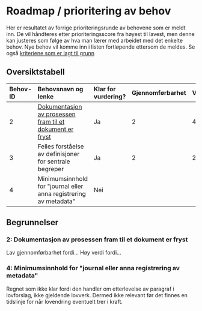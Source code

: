 # Roadmap / prioritering av behov

Her er resultatet av forrige prioriteringsrunde av behovene som er meldt inn. De vil håndteres etter prioriteringsscore fra høyest til lavest, men denne kan justeres som følge av hva man lærer med arbeidet med det enkelte behov. Nye behov vil komme inn i listen fortløpende ettersom de meldes. Se også [kriteriene som er lagt til grunn](kriterier.md)

## Oversiktstabell

|**Behov-ID**|**Behovsnavn og lenke**|**Klar for vurdering?**|**Gjennomførbarhet**|**Verdi**|**Hastegrad**|**Risiko**|**Prioriteringsscore**|**Over terskel?**|
| :- | :- | :- | :- | :- | :- | :- | :- | :- |
|2|[Dokumentasjon av prosessen fram til et dokument er fryst](https://github.com/arkivverket/standardlab/issues/2) |Ja|2|4|3|3|28|Ja|
|3|Felles forståelse av definisjoner for sentrale begreper|Ja|2|2|2|4|20|Nei|
|4|Minimumsinnhold for "journal eller anna registrering av metadata"|Nei| | | | |N/A|Nei|


## Begrunnelser

### 2: Dokumentasjon av prosessen fram til et dokument er fryst

Lav gjennomførbarhet fordi...
Høy verdi fordi...

### 4: Minimumsinnhold for "journal eller anna registrering av metadata"

Regnet som ikke klar fordi den handler om etterlevelse av paragraf i lovforslag, ikke gjeldende lovverk. Dermed ikke relevant før det finnes en tidslinje for når lovendring eventuelt trer i kraft.
